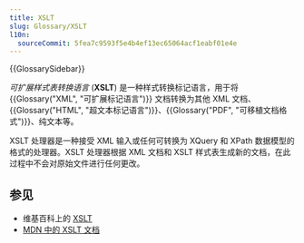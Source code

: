 ```yaml
---
title: XSLT
slug: Glossary/XSLT
l10n:
  sourceCommit: 5fea7c9593f5e4b4ef13ec65064acf1eabf01e4e
---
```


{{GlossarySidebar}}

_可扩展样式表转换语言_ (**XSLT**) 是一种样式转换标记语言，用于将 {{Glossary("XML", "可扩展标记语言")}} 文档转换为其他 XML 文档、{{Glossary("HTML", "超文本标记语言")}}、{{Glossary("PDF", "可移植文档格式")}}、纯文本等。

XSLT 处理器是一种接受 XML 输入或任何可转换为 XQuery 和 XPath 数据模型的格式的处理器。XSLT 处理器根据 XML 文档和 XSLT 样式表生成新的文档，在此过程中不会对原始文件进行任何更改。

## 参见

- 维基百科上的 [XSLT](https://en.wikipedia.org/wiki/XSLT)
- [MDN 中的 XSLT 文档](/zh-CN/docs/Web/XSLT)
